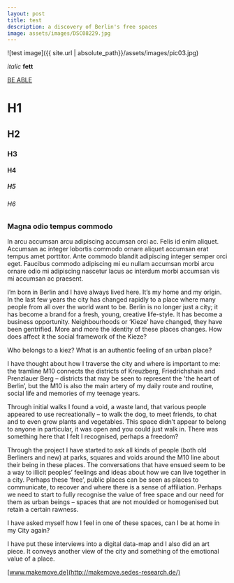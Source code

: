 ```yaml
---
layout: post
title: test
description: a discovery of Berlin's free spaces
image: assets/images/DSC08229.jpg
---
```


![test image]({{ site.url | absolute_path}}/assets/images/pic03.jpg)

*italic* **fett** 

[BE ABLE](https://www.beable.info)

# H1
## H2
### H3
#### H4
##### H5
###### H6

<div class="row">
	<div class="6u 12u$(small)"></div>
	<div class="6u$ 12u$(small)">
		<h3>Magna odio tempus commodo</h3>
		<p>In arcu accumsan arcu adipiscing accumsan orci ac. Felis id enim aliquet. Accumsan ac integer lobortis commodo ornare aliquet accumsan erat tempus amet porttitor. Ante commodo blandit adipiscing integer semper orci eget. Faucibus commodo adipiscing mi eu nullam accumsan morbi arcu ornare odio mi adipiscing nascetur lacus ac interdum morbi accumsan vis mi accumsan ac praesent.</p>
	</div>
</div>

I’m born in Berlin and I have always lived here. It’s my home and my origin. In the last few years the city has changed rapidly to a place where many people from all over the world want to be. Berlin is no longer just a city; it has become a brand for a fresh, young, creative life-style. It has become a business opportunity. Neighbourhoods or ‘Kieze’ have changed, they have been gentrified. More and more the identity of these places changes. How does affect it the social framework of the Kieze? 

Who belongs to a kiez? What is an authentic feeling of an urban place?

I have thought about how I traverse the city and where is important to me: the tramline M10 connects the districts of Kreuzberg, Friedrichshain and Prenzlauer Berg – districts that may be seen to represent the 'the heart of Berlin’, but the M10 is also the main artery of my daily route and routine, social life and memories of my teenage years. 

Through initial walks I found a void, a waste land, that various people appeared to use recreationally – to walk the dog, to meet friends, to chat and to even grow plants and vegetables. This space didn’t appear to belong to anyone in particular, it was open and you could just walk in. There was something here that I felt I recognised, perhaps a freedom?

Through the project I have started to ask all kinds of people (both old Berliners and new) at parks, squares and voids around the M10 line about their being in these places. The conversations that have ensued seem to be a way to illicit peoples’ feelings and ideas about how we can live together in a city. Perhaps these ‘free’, public places can be seen as places to communicate, to recover and where there is a sense of affiliation. Perhaps we need to start to fully recognise the value of free space and our need for them as urban beings – spaces that are not moulded or homogenised but retain a certain rawness.

I have asked myself how I feel in one of these spaces, can I be at home in my City again?

I have put these interviews into a digital data-map and I also did an art piece. It conveys another view of the city and something of the emotional value of a place.


[www.makemove.de](http://makemove.sedes-research.de/)
